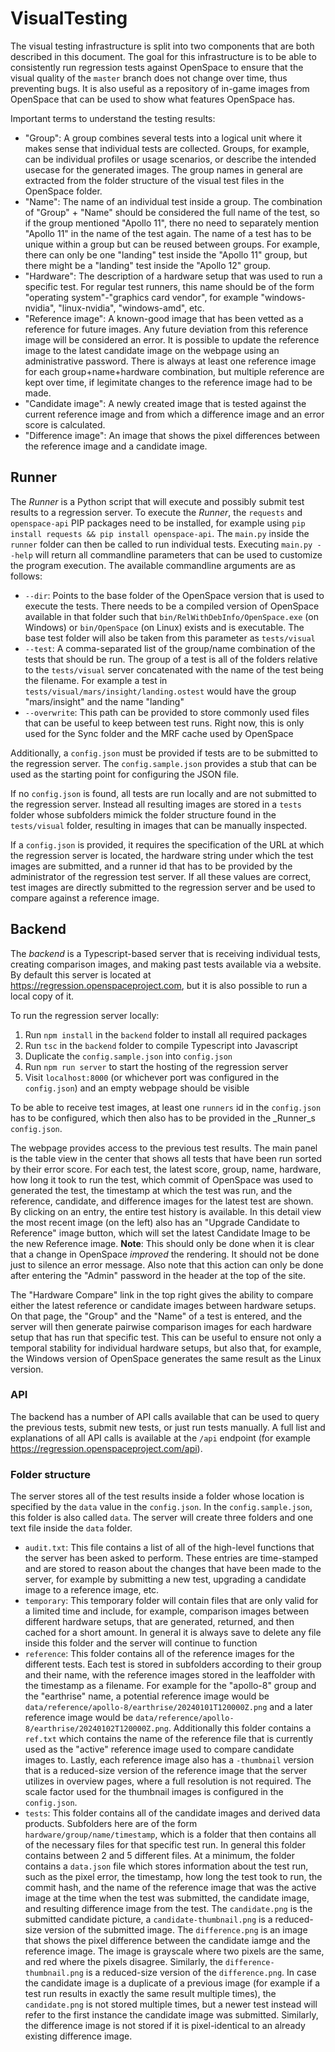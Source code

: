 # VisualTesting
The visual testing infrastructure is split into two components that are both described in this document. The goal for this infrastructure is to be able to consistently run regression tests against OpenSpace to ensure that the visual quality of the `master` branch does not change over time, thus preventing bugs. It is also useful as a repository of in-game images from OpenSpace that can be used to show what features OpenSpace has.

Important terms to understand the testing results:
  - "Group": A group combines several tests into a logical unit where it makes sense that individual tests are collected. Groups, for example, can be individual profiles or usage scenarios, or describe the intended usecase for the generated images. The group names in general are extracted from the folder structure of the visual test files in the OpenSpace folder.
  - "Name": The name of an individual test inside a group. The combination of "Group" + "Name" should be considered the full name of the test, so if the group mentioned "Apollo 11", there no need to separately mention "Apollo 11" in the name of the test again. The name of a test has to be unique within a group but can be reused between groups. For example, there can only be one "landing" test inside the "Apollo 11" group, but there might be a "landing" test inside the "Apollo 12" group.
  - "Hardware": The description of a hardware setup that was used to run a specific test. For regular test runners, this name should be of the form "operating system"-"graphics card vendor", for example "windows-nvidia", "linux-nvidia", "windows-amd", etc.
  - "Reference image": A known-good image that has been vetted as a reference for future images. Any future deviation from this reference image will be considered an error. It is possible to update the reference image to the latest candidate image on the webpage using an administrative password. There is always at least one reference image for each group+name+hardware combination, but multiple reference are kept over time, if legimitate changes to the reference image had to be made.
  - "Candidate image": A newly created image that is tested against the current reference image and from which a difference image and an error score is calculated.
  - "Difference image": An image that shows the pixel differences between the reference image and a candidate image.


## Runner
The _Runner_ is a Python script that will execute and possibly submit test results to a regression server. To execute the _Runner_, the `requests` and `openspace-api` PIP packages need to be installed, for example using `pip install requests && pip install openspace-api`. The `main.py` inside the `runner` folder can then be called to run individual tests. Executing `main.py --help` will return all commandline parameters that can be used to customize the program execution. The available commandline arguments are as follows:
  - `--dir`: Points to the base folder of the OpenSpace version that is used to execute the tests. There needs to be a compiled version of OpenSpace available in that folder such that `bin/RelWithDebInfo/OpenSpace.exe` (on Windows) or `bin/OpenSpace` (on Linux) exists and is executable. The base test folder will also be taken from this parameter as `tests/visual`
  - `--test`: A comma-separated list of the group/name combination of the tests that should be run. The group of a test is all of the folders relative to the `tests/visual` server concatenated with the name of the test being the filename. For example a test in `tests/visual/mars/insight/landing.ostest` would have the group "mars/insight" and the name "landing"
  - `--overwrite`: This path can be provided to store commonly used files that can be useful to keep between test runs. Right now, this is only used for the Sync folder and the MRF cache used by OpenSpace

Additionally, a `config.json` must be provided if tests are to be submitted to the regression server. The `config.sample.json` provides a stub that can be used as the starting point for configuring the JSON file.

If no `config.json` is found, all tests are run locally and are not submitted to the regression server. Instead all resulting images are stored in a `tests` folder whose subfolders mimick the folder structure found in the `tests/visual` folder, resulting in images that can be manually inspected.

If a `config.json` is provided, it requires the specification of the URL at which the regression server is located, the hardware string under which the test images are submitted, and a runner id that has to be provided by the administrator of the regression test server. If all these values are correct, test images are directly submitted to the regression server and be used to compare against a reference image.


## Backend
The _backend_ is a Typescript-based server that is receiving individual tests, creating comparison images, and making past tests available via a website. By default this server is located at https://regression.openspaceproject.com, but it is also possible to run a local copy of it.

To run the regression server locally:
  1. Run `npm install` in the `backend` folder to install all required packages
  1. Run `tsc` in the `backend` folder to compile Typescript into Javascript
  1. Duplicate the `config.sample.json` into `config.json`
  1. Run `npm run server` to start the hosting of the regression server
  1. Visit `localhost:8000` (or whichever port was configured in the `config.json`) and an empty webpage should be visible

To be able to receive test images, at least one `runners` id in the `config.json` has to be configured, which then also has to be provided in the _Runner_s `config.json`.

The webpage provides access to the previous test results. The main panel is the table view in the center that shows all tests that have been run sorted by their error score. For each test, the latest score, group, name, hardware, how long it took to run the test, which commit of OpenSpace was used to generated the test, the timestamp at which the test was run, and the reference, candidate, and difference images for the latest test are shown. By clicking on an entry, the entire test history is available. In this detail view the most recent image (on the left) also has an "Upgrade Candidate to Reference" image button, which will set the latest Candidate Image to be the new Reference image. **Note**: This should only be done when it is clear that a change in OpenSpace _improved_ the rendering. It should not be done just to silence an error message. Also note that this action can only be done after entering the "Admin" password in the header at the top of the site.

The "Hardware Compare" link in the top right gives the ability to compare either the latest reference or candidate images between hardware setups. On that page, the "Group" and the "Name" of a test is entered, and the server will then generate pairwise comparison images for each hardware setup that has run that specific test. This can be useful to ensure not only a temporal stability for individual hardware setups, but also that, for example, the Windows version of OpenSpace generates the same result as the Linux version.


### API
The backend has a number of API calls available that can be used to query the previous tests, submit new tests, or just run tests manually. A full list and explanations of all API calls is available at the `/api` endpoint (for example https://regression.openspaceproject.com/api).


### Folder structure
The server stores all of the test results inside a folder whose location is specified by the `data` value in the `config.json`. In the `config.sample.json`, this folder is also called `data`. The server will create three folders and one text file inside the `data` folder.

  - `audit.txt`: This file contains a list of all of the high-level functions that the server has been asked to perform. These entries are time-stamped and are stored to reason about the changes that have been made to the server, for example by submitting a new test, upgrading a candidate image to a reference image, etc.
  - `temporary`: This temporary folder will contain files that are only valid for a limited time and include, for example, comparison images between different hardware setups, that are generated, returned, and then cached for a short amount. In general it is always save to delete any file inside this folder and the server will continue to function
  - `reference`: This folder contains all of the reference images for the different tests. Each test is stored in subfolders according to their group and their name, with the reference images stored in the leaffolder with the timestamp as a filename. For example for the "apollo-8" group and the "earthrise" name, a potential reference image would be `data/reference/apollo-8/earthrise/20240101T120000Z.png` and a later reference image would be `data/reference/apollo-8/earthrise/20240102T120000Z.png`. Additionally this folder contains a `ref.txt` which contains the name of the reference file that is currently used as the "active" reference image used to compare candidate images to. Lastly, each reference image also has a `-thumbnail` version that is a reduced-size version of the reference image that the server utilizes in overview pages, where a full resolution is not required. The scale factor used for the thumbnail images is configured in the `config.json`.
  - `tests`: This folder contains all of the candidate images and derived data products. Subfolders here are of the form `hardware/group/name/timestamp`, which is a folder that then contains all of the necessary files for that specific test run. In general this folder contains between 2 and 5 different files. At a minimum, the folder contains a `data.json` file which stores information about the test run, such as the pixel error, the timestamp, how long the test took to run, the commit hash, and the name of the reference image that was the active image at the time when the test was submitted, the candidate image, and resulting difference image from the test. The `candidate.png` is the submitted candidate picture, a `candidate-thumbnail.png` is a reduced-size version of the submitted image. The `difference.png` is an image that shows the pixel difference between the candidate iamge and the reference image. The image is grayscale where two pixels are the same, and red where the pixels disagree. Similarly, the `difference-thumbnail.png` is a reduced-size version of the `difference.png`. In case the candidate image is a duplicate of a previous image (for example if a test run results in exactly the same result multiple times), the `candidate.png` is not stored multiple times, but a newer test instead will refer to the first instance the candidate image was submitted. Similarly, the difference image is not stored if it is pixel-identical to an already existing difference image.
